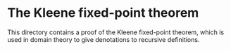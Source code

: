 # The Kleene fixed-point theorem

This directory contains a proof of the Kleene fixed-point theorem, which is used in domain theory to give denotations to recursive definitions.

